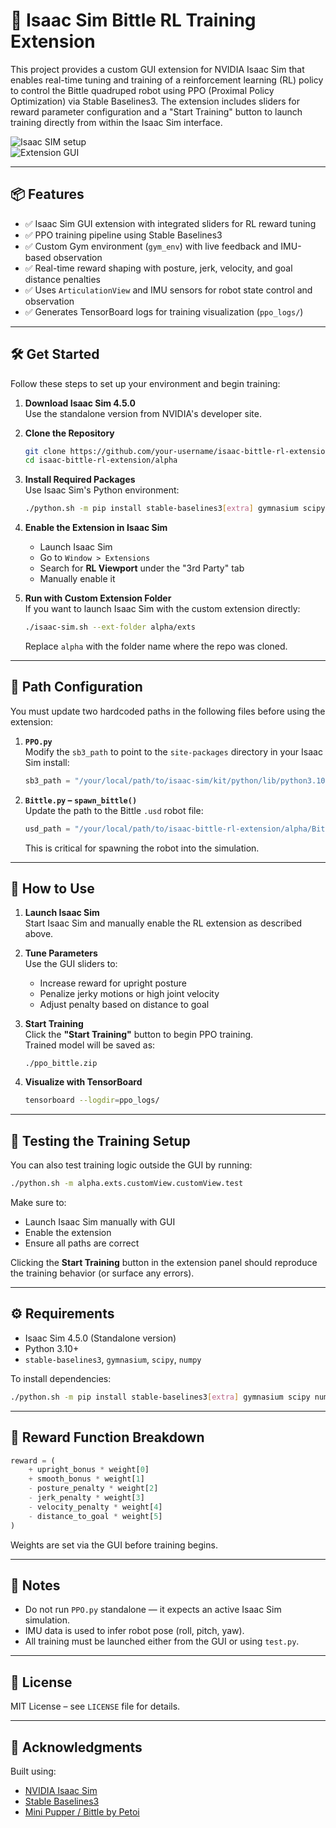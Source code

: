 # 🦾 Isaac Sim Bittle RL Training Extension

This project provides a custom GUI extension for NVIDIA Isaac Sim that enables real-time tuning and training of a reinforcement learning (RL) policy to control the Bittle quadruped robot using PPO (Proximal Policy Optimization) via Stable Baselines3. The extension includes sliders for reward parameter configuration and a "Start Training" button to launch training directly from within the Isaac Sim interface.

![Isaac SIM setup](images/IsaacSim.png)  
![Extension GUI](images/extension.png)

---

## 📦 Features

- ✅ Isaac Sim GUI extension with integrated sliders for RL reward tuning  
- ✅ PPO training pipeline using Stable Baselines3  
- ✅ Custom Gym environment (`gym_env`) with live feedback and IMU-based observation  
- ✅ Real-time reward shaping with posture, jerk, velocity, and goal distance penalties  
- ✅ Uses `ArticulationView` and IMU sensors for robot state control and observation  
- ✅ Generates TensorBoard logs for training visualization (`ppo_logs/`)

---

## 🛠️ Get Started

Follow these steps to set up your environment and begin training:

1. **Download Isaac Sim 4.5.0**  
   Use the standalone version from NVIDIA's developer site.

2. **Clone the Repository**  
   ```bash
   git clone https://github.com/your-username/isaac-bittle-rl-extension.git
   cd isaac-bittle-rl-extension/alpha
   ```

3. **Install Required Packages**  
   Use Isaac Sim's Python environment:
   ```bash
   ./python.sh -m pip install stable-baselines3[extra] gymnasium scipy numpy
   ```

4. **Enable the Extension in Isaac Sim**  
   - Launch Isaac Sim
   - Go to `Window > Extensions`
   - Search for **RL Viewport** under the "3rd Party" tab
   - Manually enable it

5. **Run with Custom Extension Folder**  
   If you want to launch Isaac Sim with the custom extension directly:
   ```bash
   ./isaac-sim.sh --ext-folder alpha/exts
   ```
   Replace `alpha` with the folder name where the repo was cloned.

---

## 📁 Path Configuration

You must update two hardcoded paths in the following files before using the extension:

1. **`PPO.py`**  
   Modify the `sb3_path` to point to the `site-packages` directory in your Isaac Sim install:
   ```python
   sb3_path = "/your/local/path/to/isaac-sim/kit/python/lib/python3.10/site-packages"
   ```

2. **`Bittle.py` – `spawn_bittle()`**  
   Update the path to the Bittle `.usd` robot file:
   ```python
   usd_path = "/your/local/path/to/isaac-bittle-rl-extension/alpha/Bittle_URDF/bittle/bittle.usd"
   ```
   This is critical for spawning the robot into the simulation.

---

## 🚀 How to Use

1. **Launch Isaac Sim**  
   Start Isaac Sim and manually enable the RL extension as described above.

2. **Tune Parameters**  
   Use the GUI sliders to:
   - Increase reward for upright posture  
   - Penalize jerky motions or high joint velocity  
   - Adjust penalty based on distance to goal  

3. **Start Training**  
   Click the **"Start Training"** button to begin PPO training.  
   Trained model will be saved as:
   ```
   ./ppo_bittle.zip
   ```

4. **Visualize with TensorBoard**  
   ```bash
   tensorboard --logdir=ppo_logs/
   ```

---

## 🧪 Testing the Training Setup

You can also test training logic outside the GUI by running:

```bash
./python.sh -m alpha.exts.customView.customView.test
```

Make sure to:
- Launch Isaac Sim manually with GUI
- Enable the extension
- Ensure all paths are correct

Clicking the **Start Training** button in the extension panel should reproduce the training behavior (or surface any errors).

---

## ⚙️ Requirements

- Isaac Sim 4.5.0 (Standalone version)  
- Python 3.10+  
- `stable-baselines3`, `gymnasium`, `scipy`, `numpy`  

To install dependencies:
```bash
./python.sh -m pip install stable-baselines3[extra] gymnasium scipy numpy
```

---

## 🧠 Reward Function Breakdown

```python
reward = (
    + upright_bonus * weight[0]
    + smooth_bonus * weight[1]
    - posture_penalty * weight[2]
    - jerk_penalty * weight[3]
    - velocity_penalty * weight[4]
    - distance_to_goal * weight[5]
)
```

Weights are set via the GUI before training begins.

---

## 📌 Notes

- Do not run `PPO.py` standalone — it expects an active Isaac Sim simulation.
- IMU data is used to infer robot pose (roll, pitch, yaw).
- All training must be launched either from the GUI or using `test.py`.

---

## 📜 License

MIT License – see `LICENSE` file for details.

---

## 🙏 Acknowledgments

Built using:  
- [NVIDIA Isaac Sim](https://developer.nvidia.com/isaac-sim)  
- [Stable Baselines3](https://github.com/DLR-RM/stable-baselines3)  
- [Mini Pupper / Bittle by Petoi](https://www.petoi.com)
